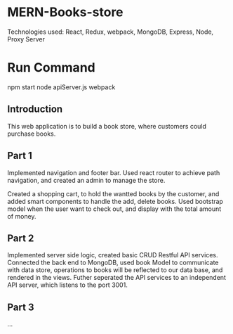 # MERN-Books-store
Technologies used: React, Redux, webpack, MongoDB, Express, Node, Proxy Server

# Run Command
npm start
node apiServer.js
webpack

## Introduction
This web application is to build a book store, where customers could purchase books.

## Part 1
Implemented navigation and footer bar. Used react router to achieve path navigation, and created an admin to manage the store.

Created a shopping cart, to hold the wantted books by the customer, and added smart components to handle the add, delete books.
Used bootstrap model when the user want to check out, and display with the total amount of money.

## Part 2
Implemented server side logic, created basic CRUD Restful API services.
Connected the back end to MongoDB, used book Model to communicate with data store, operations to books will be reflected to our data base, and rendered in the views.
Futher seperated the API services to an independent API server, which listens to the port 3001.

## Part 3
...

